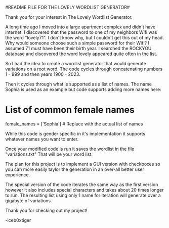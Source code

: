 #README FILE FOR THE LOVELY WORDLIST GENERATOR#

Thank you for your interest in The Lovely Wordlist Generator.

A long time ago I moved into a large apartment complex and didn't have internet. I discovered that the password to one of my neighbors Wifi was the word "lovely71". I don't know why, but I couldn't get this out of my head. Why would someone choose such a simple password for their Wifi? I assumed 71 must have been their birth year. I searched the ROCKYOU database and discovered the word lovely appeared quite often in the list. 

So I had the idea to create a wordlist generator that would generate variations on a root word. The code cycles through concatenating numbers 1 - 999 and then years 1900 - 2023. 

Then it cycles through what is supported as a list of names. The name Sophia is used as an example but code supports adding more names here:  

# List of common female names
female_names = ['Sophia']  # Replace with the actual list of names

While this code is gender specific in it's implementation it supports whatever names you want to enter.

Once your modified code is run it saves the wordlist in the file "variations.txt" That will be your word list.

The plan for this project is to implement a GUI version with checkboxes so you can more easily taylor the generation in an over-all better user experience.

The special version of the code iterates the same way as the first version however it also includes special characters and takes about 20 times longer to run. The resulting list using only 1 name for iteration will generate over a gigabyte of variations. 

Thank you for checking out my project!

-iceb0xtiger
